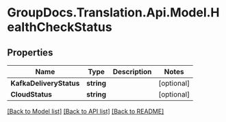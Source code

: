 # GroupDocs.Translation.Api.Model.HealthCheckStatus

## Properties

Name | Type | Description | Notes
------------ | ------------- | ------------- | -------------
**KafkaDeliveryStatus** | **string** |  | [optional] 
**CloudStatus** | **string** |  | [optional] 

[[Back to Model list]](../README.md#documentation-for-models) [[Back to API list]](../README.md#documentation-for-api-endpoints) [[Back to README]](../README.md)

